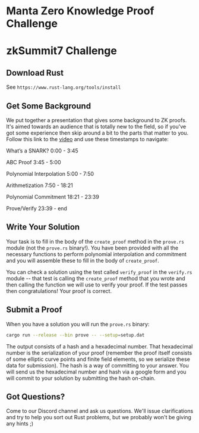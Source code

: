 # Manta Zero Knowledge Proof Challenge

# zkSummit7 Challenge

## Download Rust
See `https://www.rust-lang.org/tools/install`

## Get Some Background

We put together a presentation that gives some background to ZK proofs.  It's aimed towards an audience that is totally new to the field, so if you've got some experience then skip around a bit to the parts that matter to you.  Follow this link to the [video](https://drive.google.com/file/d/1mwLsnU_1mNWUV7f7jYAwcJDet7aQETaD/view?usp=sharing) and use these timestamps to navigate:

What’s a SNARK? 0:00 - 3:45

ABC Proof 3:45 - 5:00

Polynomial Interpolation 5:00 - 7:50

Arithmetization 7:50 - 18:21

Polynomial Commitment 18:21 - 23:39

Prove/Verify 23:39 - end

## Write Your Solution

Your task is to fill in the body of the `create_proof` method in the `prove.rs` module (not the `prove.rs` binary!).  You have been provided with all the necessary functions to perform polynomial interpolation and commitment and you will assemble these to fill in the body of `create_proof`. 

You can check a solution using the test called `verify_proof` in the `verify.rs` module -- that test is calling the `create_proof` method that you wrote and then calling the function we will use to verify your proof.  If the test passes then congratulations! Your proof is correct.

## Submit a Proof

When you have a solution you will run the `prove.rs` binary:

```sh
cargo run --release --bin prove -- --setup=setup.dat
```

The output consists of a hash and a hexadecimal number.  That hexadecimal number is the serialization of your proof (remember the proof itself consists of some elliptic curve points and finite field elements, so we serialize these data for submission).  The hash is a way of committing to your answer.  You will send us the hexadecimal number and hash via a google form and you will commit to your solution by submitting the hash on-chain.  

## Got Questions?

Come to our Discord channel and ask us questions.  We'll issue clarifications and try to help you sort out Rust problems, but we probably won't be giving any hints ;) 